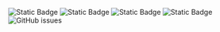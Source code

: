 ![Static Badge](https://img.shields.io/badge/blacklists-60-000000) ![Static Badge](https://img.shields.io/badge/blacklisted-3060147-cc0000) ![Static Badge](https://img.shields.io/badge/whitelisted-2243-00CC00) ![Static Badge](https://img.shields.io/badge/streaming_blacklist-28107-000000) ![GitHub issues](https://img.shields.io/github/issues/fabriziosalmi/blacklists)

